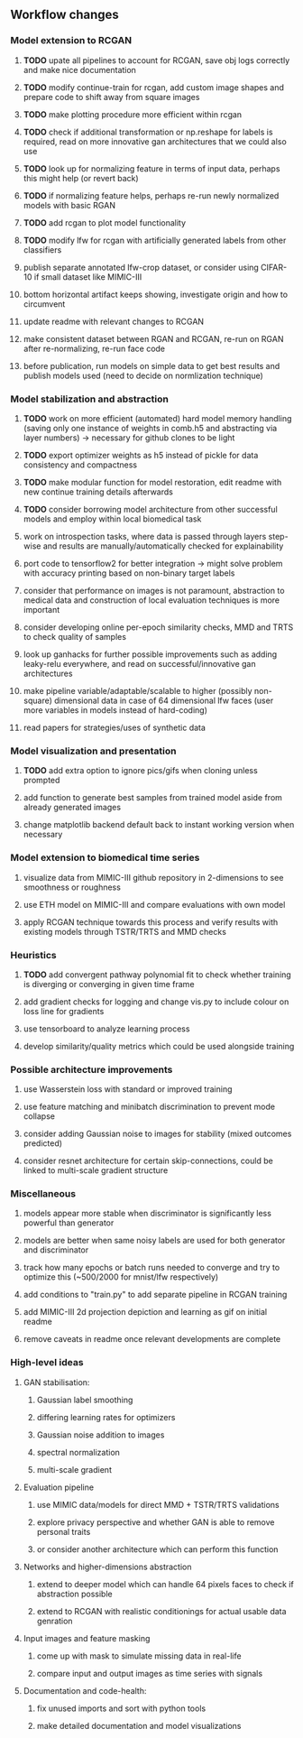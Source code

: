 Workflow changes
----------------

### Model extension to RCGAN

1.  **TODO** upate all pipelines to account for RCGAN, save
    obj logs correctly and make nice documentation

2.  **TODO** modify continue-train for rcgan, add custom
    image shapes and prepare code to shift away from square images

3.  **TODO** make plotting procedure more efficient within
    rcgan

4.  **TODO** check if additional transformation or np.reshape
    for labels is required, read on more innovative gan architectures
    that we could also use

5.  **TODO** look up for normalizing feature in terms of
    input data, perhaps this might help (or revert back)

6.  **TODO** if normalizing feature helps, perhaps re-run
    newly normalized models with basic RGAN

7.  **TODO** add rcgan to plot model functionality

8.  **TODO** modify lfw for rcgan with artificially generated
    labels from other classifiers

9.  publish separate annotated lfw-crop dataset, or consider using
    CIFAR-10 if small dataset like MIMIC-III

10. bottom horizontal artifact keeps showing, investigate origin and how
    to circumvent

11. update readme with relevant changes to RCGAN

12. make consistent dataset between RGAN and RCGAN, re-run on RGAN after
    re-normalizing, re-run face code

13. before publication, run models on simple data to get best results
    and publish models used (need to decide on normlization technique)

### Model stabilization and abstraction

1.  **TODO** work on more efficient (automated) hard model
    memory handling (saving only one instance of weights in comb.h5 and
    abstracting via layer numbers) -\> necessary for github clones to be
    light

2.  **TODO** export optimizer weights as h5 instead of pickle
    for data consistency and compactness

3.  **TODO** make modular function for model restoration,
    edit readme with new continue training details afterwards

4.  **TODO** consider borrowing model architecture from other
    successful models and employ within local biomedical task

5.  work on introspection tasks, where data is passed through layers
    step-wise and results are manually/automatically checked for
    explainability

6.  port code to tensorflow2 for better integration -\> might solve
    problem with accuracy printing based on non-binary target labels

7.  consider that performance on images is not paramount, abstraction to
    medical data and construction of local evaluation techniques is more
    important

8.  consider developing online per-epoch similarity checks, MMD and TRTS
    to check quality of samples

9.  look up ganhacks for further possible improvements such as adding
    leaky-relu everywhere, and read on successful/innovative gan
    architectures

10. make pipeline variable/adaptable/scalable to higher (possibly
    non-square) dimensional data in case of 64 dimensional lfw faces
    (user more variables in models instead of hard-coding)

11. read papers for strategies/uses of synthetic data

### Model visualization and presentation

1.  **TODO** add extra option to ignore pics/gifs when
    cloning unless prompted

2.  add function to generate best samples from trained model aside from
    already generated images

3.  change matplotlib backend default back to instant working version
    when necessary

### Model extension to biomedical time series

1.  visualize data from MIMIC-III github repository in 2-dimensions to
    see smoothness or roughness

2.  use ETH model on MIMIC-III and compare evaluations with own model

3.  apply RCGAN technique towards this process and verify results with
    existing models through TSTR/TRTS and MMD checks

### Heuristics

1.  **TODO** add convergent pathway polynomial fit to check
    whether training is diverging or converging in given time frame

2.  add gradient checks for logging and change vis.py to include colour
    on loss line for gradients

3.  use tensorboard to analyze learning process

4.  develop similarity/quality metrics which could be used alongside
    training

### Possible architecture improvements

1.  use Wasserstein loss with standard or improved training

2.  use feature matching and minibatch discrimination to prevent mode
    collapse

3.  consider adding Gaussian noise to images for stability (mixed
    outcomes predicted)

4.  consider resnet architecture for certain skip-connections, could be
    linked to multi-scale gradient structure

### Miscellaneous

1.  models appear more stable when discriminator is significantly less
    powerful than generator

2.  models are better when same noisy labels are used for both generator
    and discriminator

3.  track how many epochs or batch runs needed to converge and try to
    optimize this (\~500/2000 for mnist/lfw respectively)

4.  add conditions to \"train.py\" to add separate pipeline in RCGAN
    training

5.  add MIMIC-III 2d projection depiction and learning as gif on initial
    readme

6.  remove caveats in readme once relevant developments are complete

### High-level ideas

1.  GAN stabilisation:

    1.  Gaussian label smoothing

    2.  differing learning rates for optimizers

    3.  Gaussian noise addition to images

    4.  spectral normalization

    5.  multi-scale gradient

2.  Evaluation pipeline

    1.  use MIMIC data/models for direct MMD + TSTR/TRTS validations

    2.  explore privacy perspective and whether GAN is able to remove
        personal traits

    3.  or consider another architecture which can perform this function

3.  Networks and higher-dimensions abstraction

    1.  extend to deeper model which can handle 64 pixels faces to check
        if abstraction possible

    2.  extend to RCGAN with realistic conditionings for actual usable
        data genration

4.  Input images and feature masking

    1.  come up with mask to simulate missing data in real-life

    2.  compare input and output images as time series with signals

5.  Documentation and code-health:

    1.  fix unused imports and sort with python tools

    2.  make detailed documentation and model visualizations
